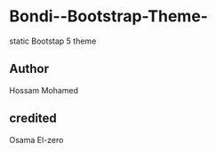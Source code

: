 # Bondi--Bootstrap-Theme-

static Bootstap 5 theme 

## Author
Hossam Mohamed

## credited
Osama El-zero
